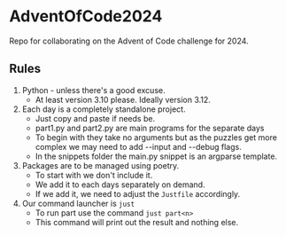 # AdventOfCode2024

Repo for collaborating on the Advent of Code challenge for 2024. 

## Rules

1. Python - unless there's a good excuse.
   - At least version 3.10 please. Ideally version 3.12.
2. Each day is a completely standalone project.
   - Just copy and paste if needs be.
   - part1.py and part2.py are main programs for the separate days
   - To begin with they take no arguments but as the puzzles get more 
       complex we may need to add --input and --debug flags.
   - In the snippets folder the main.py snippet is an argparse template.
3. Packages are to be managed using poetry.
   - To start with we don't include it. 
   - We add it to each days separately on demand.
   - If we add it, we need to adjust the `Justfile` accordingly.
4. Our command launcher is `just`
   - To run part<n> use the command `just part<n>`
   - This command will print out the result and nothing else.
